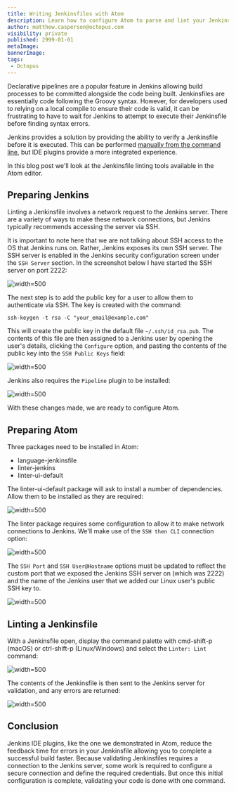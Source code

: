 ```yaml
---
title: Writing Jenkinsfiles with Atom
description: Learn how to configure Atom to parse and lint your Jenkinsfiles
author: matthew.casperson@octopus.com
visibility: private
published: 2999-01-01
metaImage:
bannerImage:
tags:
 - Octopus
---
```


Declarative pipelines are a popular feature in Jenkins allowing build processes to be committed alongside the code being built. Jenkinsfiles are essentially code following the Groovy syntax. However, for developers used to relying on a local compile to ensure their code is valid, it can be frustrating to have to wait for Jenkins to attempt to execute their Jenkinsfile before finding syntax errors.

Jenkins provides a solution by providing the ability to verify a Jenkinsfile before it is executed. This can be performed [manually from the command line](https://jenkins.io/doc/book/pipeline/development/#linter), but IDE plugins provide a more integrated experience.

In this blog post we'll look at the Jenkinsfile linting tools available in the Atom editor.

## Preparing Jenkins

Linting a Jenkinsfile involves a network request to the Jenkins server. There are a variety of ways to make these network connections, but Jenkins typically recommends accessing the server via SSH.

It is important to note here that we are not talking about SSH access to the OS that Jenkins runs on. Rather, Jenkins exposes its own SSH server. The SSH server is enabled in the Jenkins security configuration screen under the `SSH Server` section. In the screenshot below I have started the SSH server on port 2222:

![](jenkins-ssh.png "width=500")

The next step is to add the public key for a user to allow them to authenticate via SSH. The key is created with the command:

```
ssh-keygen -t rsa -C "your_email@example.com"
```

This will create the public key in the default file `~/.ssh/id_rsa.pub`. The contents of this file are then assigned to a Jenkins user by opening the user's details, clicking the `Configure` option, and pasting the contents of the public key into the `SSH Public Keys` field:

![](user-public-key.png "width=500")

Jenkins also requires the `Pipeline` plugin to be installed:

![](pipeline-plugin.png "width=500")

With these changes made, we are ready to configure Atom.

## Preparing Atom

Three packages need to be installed in Atom:

* language-jenkinsfile
* linter-jenkins
* linter-ui-default

The linter-ui-default package will ask to install a number of dependencies. Allow them to be installed as they are required:

![](linter.png "width=500")

The linter package requires some configuration to allow it to make network connections to Jenkins. We'll make use of the `SSH then CLI` connection option:

![](linter-options-1.png "width=500")

The `SSH Port` and `SSH User@Hostname` options must be updated to reflect the custom port that we exposed the Jenkins SSH server on (which was 2222) and the name of the Jenkins user that we added our Linux user's public SSH key to.

![](linter-options-2.png "width=500")

## Linting a Jenkinsfile

With a Jenkinsfile open, display the command palette with cmd-shift-p (macOS) or ctrl-shift-p (Linux/Windows) and select the `Linter: Lint` command:

![](lint-command.png "width=500")

The contents of the Jenkinsfile is then sent to the Jenkins server for validation, and any errors are returned:

![](lint-results.png "width=500")

## Conclusion

Jenkins IDE plugins, like the one we demonstrated in Atom, reduce the feedback time for errors in your Jenkinsfile allowing you to complete a successful build faster. Because validating Jenkinsfiles requires a connection to the Jenkins server, some work is required to configure a secure connection and define the required credentials. But once this initial configuration is complete, validating your code is done with one command.
